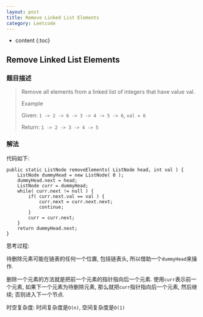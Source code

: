 ```yaml
---
layout: post
title: Remove Linked List Elements
category: Leetcode
---
```


* content
{:toc}

## Remove Linked List Elements

### 题目描述

> Remove all elements from a linked list of integers that have value val.
>
> Example
> 
> Given: `1 -> 2 -> 6 -> 3 -> 4 -> 5 -> 6`, `val = 6`
> 
> Return: `1 -> 2 -> 3 -> 4 -> 5`


### 解法

代码如下:

    public static ListNode removeElements( ListNode head, int val ) {
        ListNode dummyHead = new ListNode( 0 );
        dummyHead.next = head;
        ListNode curr = dummyHead;
        while( curr.next != null ) {
            if( curr.next.val == val ) {
                curr.next = curr.next.next;
                continue;
            }
            curr = curr.next;
        }
        return dummyHead.next;
    }

思考过程:

待删除元素可能在链表的任何一个位置, 包括链表头, 所以借助一个`dummyHead`来操作.

删除一个元素的方法就是把前一个元素的指针指向后一个元素. 使用`curr`表示前一个元素, 如果下一个元素为待删除元素, 那么就把`curr`指针指向后一个元素, 然后继续; 否则进入下一个节点.

时空复杂度: 时间复杂度是`O(n)`, 空间复杂度是`O(1)`